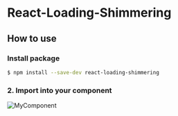 # React-Loading-Shimmering

## How to use

###  Install package
```sh
$ npm install --save-dev react-loading-shimmering
```
### 2. Import into your component
![MyComponent](https://drive.google.com/file/d/1UUBpoQjeY9wkI3Utglt0Tw1CQLrOtT1v/view?usp=sharing)
